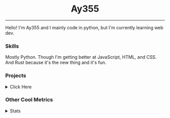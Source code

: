 <h1 align="center"><b>Ay355</b></h1>

---

Hello! I'm Ay355 and I mainly code in python, but I'm currently learning web dev.


### Skills

Mostly Python. Though I'm getting better at JavaScript, HTML, and CSS. And Rust because it's the new thing and it's fun.


### Projects

<details>
 <summary>Click Here</summary>
<br>

 This is probably out of date

[Standle](https://discord.com/oauth2/authorize?client_id=810345494223781899&scope=bot&permissions=8)
 - A multipurpose discord bot for your discord server. Has useful and fun commands for you to mess around with. Made with [discord.py](https://www.github.com/Rapptz/discord.py).

[RoboAy355](https://github.com/Ay-355/RoboAy355)
 - A personal discord bot that I use for random things.

[Asyncdictionary](https://github.com/Ay-355/asyncdictionary)
 - An async wrapper for the freedictionaryAPI. See the README for more info.

 
That's pretty much it, other stuff is closed-source.
 
</details>


### Other Cool Metrics


<details>
<summary>Stats</summary>
<br>
 
<a href="https://github.com/Ay-355">
 <img align="center" src="https://github-readme-stats.vercel.app/api?username=Ay-355&theme=tokyonight&show_icons=true&count_private=true&hide_border=true" />
</a><a href="https://github.com/Ay-355">
  <img align="center" src="https://github-readme-stats.vercel.app/api/top-langs/?username=Ay-355&hide=toml,yaml,cmake&layout=compact&langs_count=8&theme=tokyonight&hide_border=true" />
</a>

 
&nbsp; <!-- Space character to put some space between the different stat types. -->

 
<!--START_SECTION:waka-->
**🐱 My GitHub Data** 

> 🏆 532 Contributions in the Year 2021
 > 
> 📦 1.4 kB Used in GitHub's Storage 
 > 
> 🚫 Not Opted to Hire
 > 
> 📜 12 Public Repositories 
 > 
> 🔑 3 Private Repositories  
 > 
**I'm an Early 🐤** 

```text
🌞 Morning    16 commits     █░░░░░░░░░░░░░░░░░░░░░░░░   6.08% 
🌆 Daytime    118 commits    ███████████░░░░░░░░░░░░░░   44.87% 
🌃 Evening    125 commits    ████████████░░░░░░░░░░░░░   47.53% 
🌙 Night      4 commits      ░░░░░░░░░░░░░░░░░░░░░░░░░   1.52%

```
📅 **I'm Most Productive on Saturday** 

```text
Monday       43 commits     ████░░░░░░░░░░░░░░░░░░░░░   16.35% 
Tuesday      29 commits     ██░░░░░░░░░░░░░░░░░░░░░░░   11.03% 
Wednesday    25 commits     ██░░░░░░░░░░░░░░░░░░░░░░░   9.51% 
Thursday     43 commits     ████░░░░░░░░░░░░░░░░░░░░░   16.35% 
Friday       45 commits     ████░░░░░░░░░░░░░░░░░░░░░   17.11% 
Saturday     47 commits     ████░░░░░░░░░░░░░░░░░░░░░   17.87% 
Sunday       31 commits     ███░░░░░░░░░░░░░░░░░░░░░░   11.79%

```


📊 **This Week I Spent My Time On** 

```text
💬 Programming Languages: 
Python                   1 hr 12 mins        ███████████████░░░░░░░░░░   61.08% 
PowerShell               27 mins             █████░░░░░░░░░░░░░░░░░░░░   22.92% 
Rust                     11 mins             ██░░░░░░░░░░░░░░░░░░░░░░░   9.43% 
JSON                     7 mins              █░░░░░░░░░░░░░░░░░░░░░░░░   6.06% 
TOML                     0 secs              ░░░░░░░░░░░░░░░░░░░░░░░░░   0.3%

🔥 Editors: 
VS Code                  1 hr 32 mins        ███████████████████░░░░░░   77.08% 
Notepad++                27 mins             █████░░░░░░░░░░░░░░░░░░░░   22.92%

🐱‍💻 Projects: 
school                   1 hr 13 mins        ███████████████░░░░░░░░░░   61.24% 
Unknown Project          34 mins             ███████░░░░░░░░░░░░░░░░░░   28.98% 
haste-cli                11 mins             ██░░░░░░░░░░░░░░░░░░░░░░░   9.78%

💻 Operating System: 
Windows                  1 hr 59 mins        █████████████████████████   100.0%

```

**I Mostly Code in Python** 

```text
Python                   7 repos             ███████████████████░░░░░░   77.78% 
HTML                     1 repo              ██░░░░░░░░░░░░░░░░░░░░░░░   11.11% 
C++                      1 repo              ██░░░░░░░░░░░░░░░░░░░░░░░   11.11%

```



 Last Updated on 04/10/2021
<!--END_SECTION:waka-->
</details>
